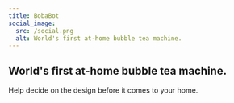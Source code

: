 ```yaml
---
title: BobaBot
social_image:
  src: /social.png
  alt: World's first at-home bubble tea machine.
---
```


<h2 class="font-display font-extrabold text-4xl md:text-5xl">
  World's first at-home bubble tea machine. 
</h2>
<p class="text-lg mt-4">
  Help decide on the design before it comes to your home. 
</p>
